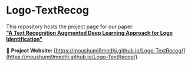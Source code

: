 # Logo-TextRecog

This repository hosts the project page for our paper:  
**["A Text Recognition Augmented Deep Learning Approach for Logo Identification"](https://link.springer.com/chapter/10.1007/978-3-319-68124-5_13)**

🔗 **Project Website:** [https://moushumi9medhi.github.io/Logo-TextRecog/](https://moushumi9medhi.github.io/Logo-TextRecog/)


